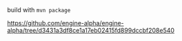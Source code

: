 build with `mvn package`

https://github.com/engine-alpha/engine-alpha/tree/d3431a3df8ce1a17eb02415fd899dccbf208e540
